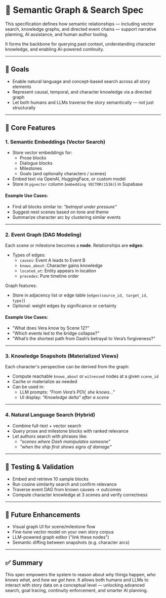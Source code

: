 # 🔗 Semantic Graph & Search Spec

This specification defines how semantic relationships — including vector search, knowledge graphs, and directed event chains — support narrative planning, AI assistance, and human author tooling.

It forms the backbone for querying past context, understanding character knowledge, and enabling AI-powered continuity.

---

## 🎯 Goals

- Enable natural language and concept-based search across all story elements
- Represent causal, temporal, and character knowledge via a directed graph
- Let both humans and LLMs traverse the story semantically — not just structurally

---

## 🧱 Core Features

### 1. Semantic Embeddings (Vector Search)

- Store vector embeddings for:
  - Prose blocks
  - Dialogue blocks
  - Milestones
  - Goals (and optionally characters / scenes)
- Embed text via OpenAI, HuggingFace, or custom model
- Store in `pgvector` column (`embedding VECTOR(1536)`) in Supabase

#### Example Use Cases:
- Find all blocks similar to: *"betrayal under pressure"*
- Suggest next scenes based on tone and theme
- Summarize character arc by clustering similar events

---

### 2. Event Graph (DAG Modeling)

Each scene or milestone becomes a **node**. Relationships are **edges**:

- Types of edges:
  - `causes`: Event A leads to Event B
  - `knows_about`: Character gains knowledge
  - `located_at`: Entity appears in location
  - `precedes`: Pure timeline order

Graph features:
- Store in adjacency list or edge table (`edges(source_id, target_id, type)`)
- Optional: weight edges by significance or certainty

#### Example Use Cases:
- "What does Vera know by Scene 12?"
- "Which events led to the bridge collapse?"
- "What’s the shortest path from Dash’s betrayal to Vera’s forgiveness?"

---

### 3. Knowledge Snapshots (Materialized Views)

Each character's perspective can be derived from the graph:

- Compute reachable `knows_about` or `witnessed` nodes at a given `scene_id`
- Cache or materialize as needed
- Can be used in:
  - LLM prompts: *"From Vera’s POV, she knows..."*
  - UI display: *"Knowledge delta" after a scene*

---

### 4. Natural Language Search (Hybrid)

- Combine full-text + vector search
- Query prose and milestone blocks with ranked relevance
- Let authors search with phrases like:
  - *"scenes where Dash manipulates someone"*
  - *"when the ship first shows signs of damage"*

---

## 🧪 Testing & Validation

- Embed and retrieve 10 sample blocks
- Run cosine similarity search and confirm relevance
- Traverse event DAG from known causes → outcomes
- Compute character knowledge at 3 scenes and verify correctness

---

## 🔮 Future Enhancements

- Visual graph UI for scene/milestone flow
- Fine-tune vector model on your own story corpus
- LLM-powered graph editor ("link these nodes")
- Semantic diffing between snapshots (e.g. character arcs)

---

## ✅ Summary

This spec empowers the system to reason about *why* things happen, *who knows what*, and *how we got here*.
It allows both humans and LLMs to interact with story data on a conceptual level — unlocking advanced search, goal tracing, continuity enforcement, and smarter AI planning.

